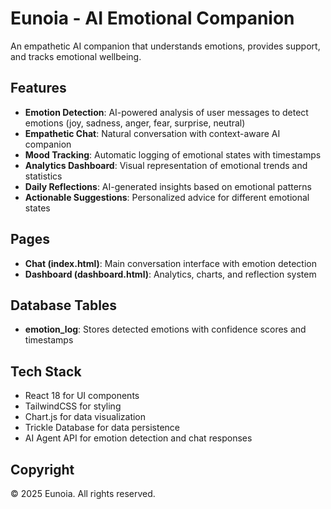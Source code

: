 # Eunoia - AI Emotional Companion

An empathetic AI companion that understands emotions, provides support, and tracks emotional wellbeing.

## Features

- **Emotion Detection**: AI-powered analysis of user messages to detect emotions (joy, sadness, anger, fear, surprise, neutral)
- **Empathetic Chat**: Natural conversation with context-aware AI companion
- **Mood Tracking**: Automatic logging of emotional states with timestamps
- **Analytics Dashboard**: Visual representation of emotional trends and statistics
- **Daily Reflections**: AI-generated insights based on emotional patterns
- **Actionable Suggestions**: Personalized advice for different emotional states

## Pages

- **Chat (index.html)**: Main conversation interface with emotion detection
- **Dashboard (dashboard.html)**: Analytics, charts, and reflection system

## Database Tables

- **emotion_log**: Stores detected emotions with confidence scores and timestamps

## Tech Stack

- React 18 for UI components
- TailwindCSS for styling
- Chart.js for data visualization
- Trickle Database for data persistence
- AI Agent API for emotion detection and chat responses

## Copyright

© 2025 Eunoia. All rights reserved.